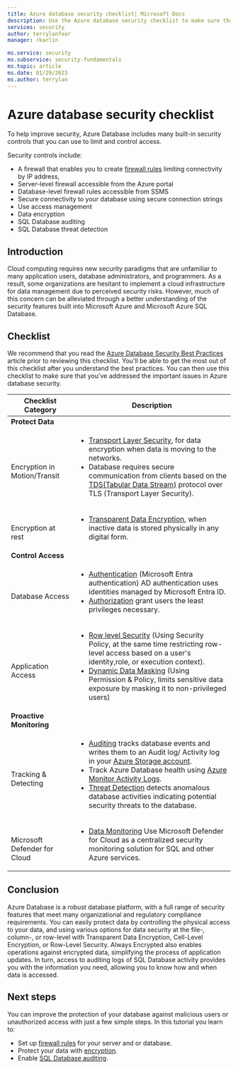 ```yaml
---
title: Azure database security checklist| Microsoft Docs
description: Use the Azure database security checklist to make sure that you address important cloud computing security issues.
services: security
author: terrylanfear
manager: rkarlin

ms.service: security
ms.subservice: security-fundamentals
ms.topic: article
ms.date: 01/29/2023
ms.author: terrylan
---
```


# Azure database security checklist

To help improve security, Azure Database includes many built-in security controls that you can use to limit and control access.

Security controls include:

* A firewall that enables you to create [firewall rules](/azure/azure-sql/database/firewall-configure) limiting connectivity by IP address,
* Server-level firewall accessible from the Azure portal
* Database-level firewall rules accessible from SSMS
* Secure connectivity to your database using secure connection strings
* Use access management
* Data encryption
* SQL Database auditing
* SQL Database threat detection

## Introduction
Cloud computing requires new security paradigms that are unfamiliar to many application users, database administrators, and programmers. As a result, some organizations are hesitant to implement a cloud infrastructure for data management due to perceived security risks. However, much of this concern can be alleviated through a better understanding of the security features built into Microsoft Azure and Microsoft Azure SQL Database.

## Checklist
We recommend that you read the [Azure Database Security Best Practices](/azure/azure-sql/database/security-best-practice)  article prior to reviewing this checklist. You'll be able to get the most out of this checklist after you understand the best practices. You can then use this checklist to make sure that you've addressed the important issues in Azure database security.


|Checklist Category| Description|
| ------------ | -------- |
|**Protect Data**||
| <br> Encryption in Motion/Transit| <ul><li>[Transport Layer Security](/windows-server/security/tls/transport-layer-security-protocol), for data encryption when data is moving to the networks.</li><li>Database requires secure communication from clients based on the [TDS(Tabular Data Stream)](/openspecs/windows_protocols/ms-tds/893fcc7e-8a39-4b3c-815a-773b7b982c50) protocol over TLS (Transport Layer Security).</li></ul> |
|<br>Encryption at rest| <ul><li>[Transparent Data Encryption](/azure/azure-sql/database/transparent-data-encryption-tde-overview), when inactive data is stored physically in any digital form.</li></ul>|
|**Control Access**||  
|<br> Database Access | <ul><li>[Authentication](/azure/azure-sql/database/logins-create-manage) (Microsoft Entra authentication) AD authentication uses identities managed by Microsoft Entra ID.</li><li>[Authorization](/azure/azure-sql/database/logins-create-manage) grant users the least privileges necessary.</li></ul> |
|<br>Application Access| <ul><li>[Row level Security](/sql/relational-databases/security/row-level-security) (Using Security Policy, at the same time restricting row-level access  based on a user's identity,role, or execution context).</li><li>[Dynamic Data Masking](/azure/azure-sql/database/dynamic-data-masking-overview) (Using Permission & Policy, limits sensitive data exposure by masking it to non-privileged users)</li></ul>|
|**Proactive Monitoring**||  
| <br>Tracking & Detecting| <ul><li>[Auditing](/azure/azure-sql/database/auditing-overview) tracks database events and writes them to an Audit log/ Activity log in your [Azure Storage account](../../storage/common/storage-account-create.md).</li><li>Track Azure Database health using [Azure Monitor Activity Logs](/azure/azure-monitor/essentials/platform-logs-overview).</li><li>[Threat Detection](/azure/azure-sql/database/threat-detection-configure) detects anomalous database activities indicating potential security threats to the database. </li></ul> |
|<br>Microsoft Defender for Cloud| <ul><li>[Data Monitoring](../../security-center/security-center-remediate-recommendations.md) Use Microsoft Defender for Cloud as a centralized security monitoring solution for SQL and other Azure services.</li></ul>|        

## Conclusion
Azure Database is a robust database platform, with a full range of security features that meet many organizational and regulatory compliance requirements. You can easily protect data by controlling the physical access to your data, and using various options for data security at the file-, column-, or row-level with Transparent Data Encryption, Cell-Level Encryption, or Row-Level Security. Always Encrypted also enables operations against encrypted data, simplifying the process of application updates. In turn, access to auditing logs of SQL Database activity provides you with the information you need, allowing you to know how and when data is accessed.

## Next steps
You can improve the protection of your database against malicious users or unauthorized access with just a few simple steps. In this tutorial you learn to:

* Set up [firewall rules](/azure/azure-sql/database/firewall-configure) for your server and or database.
* Protect your data with [encryption](/sql/relational-databases/security/encryption/sql-server-encryption).
* Enable [SQL Database auditing](/azure/azure-sql/database/auditing-overview).
